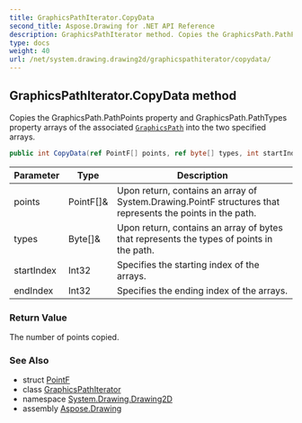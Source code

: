 ```yaml
---
title: GraphicsPathIterator.CopyData
second_title: Aspose.Drawing for .NET API Reference
description: GraphicsPathIterator method. Copies the GraphicsPath.PathPoints property and GraphicsPath.PathTypes property arrays of the associated GraphicsPath into the two specified arrays
type: docs
weight: 40
url: /net/system.drawing.drawing2d/graphicspathiterator/copydata/
---
```

## GraphicsPathIterator.CopyData method

Copies the GraphicsPath.PathPoints property and GraphicsPath.PathTypes property arrays of the associated [`GraphicsPath`](../../graphicspath/) into the two specified arrays.

```csharp
public int CopyData(ref PointF[] points, ref byte[] types, int startIndex, int endIndex)
```

| Parameter | Type | Description |
| --- | --- | --- |
| points | PointF[]& | Upon return, contains an array of System.Drawing.PointF structures that represents the points in the path. |
| types | Byte[]& | Upon return, contains an array of bytes that represents the types of points in the path. |
| startIndex | Int32 | Specifies the starting index of the arrays. |
| endIndex | Int32 | Specifies the ending index of the arrays. |

### Return Value

The number of points copied.

### See Also

* struct [PointF](../../../system.drawing/pointf/)
* class [GraphicsPathIterator](../)
* namespace [System.Drawing.Drawing2D](../../graphicspathiterator/)
* assembly [Aspose.Drawing](../../../)


